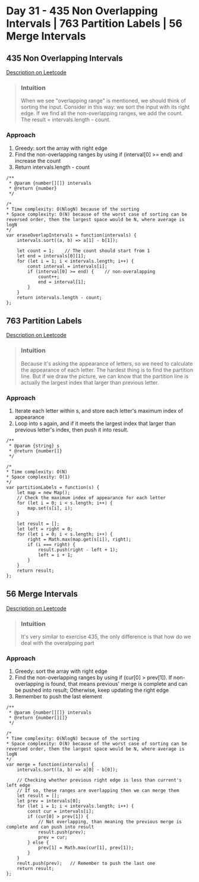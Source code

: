 # Day 31 - 435 Non Overlapping Intervals | 763 Partition Labels | 56 Merge Intervals

## 435 Non Overlapping Intervals
[Description on Leetcode](https://leetcode.com/problems/non-overlapping-intervals/description/)

> ### Intuition
> When we see "overlapping range" is mentioned, we should think of sorting the input.
> Consider in this way: we sort the input with its right edge. If we find all the non-overlapping ranges, we add the count. The result = intervals.length - count.

### Approach
1. Greedy: sort the array with right edge
2. Find the non-overlapping ranges by using if (interval[0] >= end) and increase the count
3. Return intervals.length - count

```
/**
 * @param {number[][]} intervals
 * @return {number}
 */

/*
* Time complexity: O(NlogN) because of the sorting
* Space complexity: O(N) because of the worst case of sorting can be reversed order, then the largest space would be N, where average is logN
*/
var eraseOverlapIntervals = function(intervals) {
    intervals.sort((a, b) => a[1] - b[1]);

    let count = 1;    // The count should start from 1
    let end = intervals[0][1];
    for (let i = 1; i < intervals.length; i++) {
        const interval = intervals[i];
        if (interval[0] >= end) {    // non-overalapping
            count++;
            end = interval[1];
        } 
    }
    return intervals.length - count;
};
```


## 763 Partition Labels
[Description on Leetcode](https://leetcode.com/problems/partition-labels/description/)

> ### Intuition
> Because it's asking the appearance of letters, so we need to calculate the appearance of each letter.
> The hardest thing is to find the partition line. But if we draw the picture, we can know that the partition line is actually the largest index that larger than previous letter.

### Approach
1. Iterate each letter within s, and store each letter's maximum index of appearance
2. Loop into s again, and if it meets the largest index that larger than previous letter's index, then push it into result.

```
/**
 * @param {string} s
 * @return {number[]}
 */

/*
* Time complexity: O(N)
* Space complexity: O(1)
*/
var partitionLabels = function(s) {
    let map = new Map();
    // Check the maximum index of appearance for each letter
    for (let i = 0; i < s.length; i++) {
        map.set(s[i], i);
    }

    let result = [];
    let left = right = 0;
    for (let i = 0; i < s.length; i++) {
        right = Math.max(map.get(s[i]), right);
        if (i === right) {
            result.push(right - left + 1);
            left = i + 1;
        }
    }
    return result;
};
```

## 56 Merge Intervals
[Description on Leetcode](https://leetcode.com/problems/merge-intervals/description/)

> ### Intuition
> It's very similar to exercise 435, the only difference is that how do we deal with the overalpping part

### Approach
1. Greedy: sort the array with right edge
2. Find the non-overlapping ranges by using if (cur[0] > prev[1]). If non-overlapping is found, that means previous' merge is complete and can be pushed into result; Otherwise, keep updating the right edge
3. Remember to push the last element

```
/**
 * @param {number[][]} intervals
 * @return {number[][]}
 */

/*
* Time complexity: O(NlogN) because of the sorting
* Space complexity: O(N) because of the worst case of sorting can be reversed order, then the largest space would be N, where average is logN
*/
var merge = function(intervals) {
    intervals.sort((a, b) => a[0] - b[0]);

    // Checking whether previous right edge is less than current's left edge
    // If so, these ranges are overlapping then we can merge them
    let result = [];
    let prev = intervals[0];
    for (let i = 1; i < intervals.length; i++) {
        const cur = intervals[i];
        if (cur[0] > prev[1]) {
            // Not overlapping, than meaning the previous merge is complete and can push into result
            result.push(prev);
            prev = cur;
        } else {
            prev[1] = Math.max(cur[1], prev[1]);
        }
    }   
    reult.push(prev);   // Remember to push the last one
    return result;
};
```

